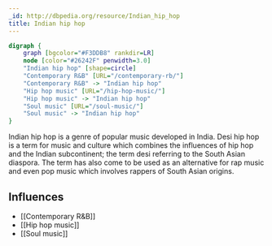 ```yaml
---
_id: http://dbpedia.org/resource/Indian_hip_hop
title: Indian hip hop
---
```


```dot
digraph {
	graph [bgcolor="#F3DDB8" rankdir=LR]
	node [color="#26242F" penwidth=3.0]
	"Indian hip hop" [shape=circle]
	"Contemporary R&B" [URL="/contemporary-rb/"]
	"Contemporary R&B" -> "Indian hip hop"
	"Hip hop music" [URL="/hip-hop-music/"]
	"Hip hop music" -> "Indian hip hop"
	"Soul music" [URL="/soul-music/"]
	"Soul music" -> "Indian hip hop"
}
```

Indian hip hop is a genre of popular music developed in India. Desi hip hop is a term for music and culture which combines the influences of hip hop and the Indian subcontinent; the term desi referring to the South Asian diaspora. The term has also come to be used as an alternative for rap music and even pop music which involves rappers of South Asian origins.

## Influences
- [[Contemporary R&B]]
- [[Hip hop music]]
- [[Soul music]]
